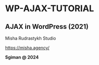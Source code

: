 # WP-AJAX-TUTORIAL 
 
## AJAX in WordPress (2021)

Misha Rudrastykh Studio

https://misha.agency/


**Sgiman @ 2024**
